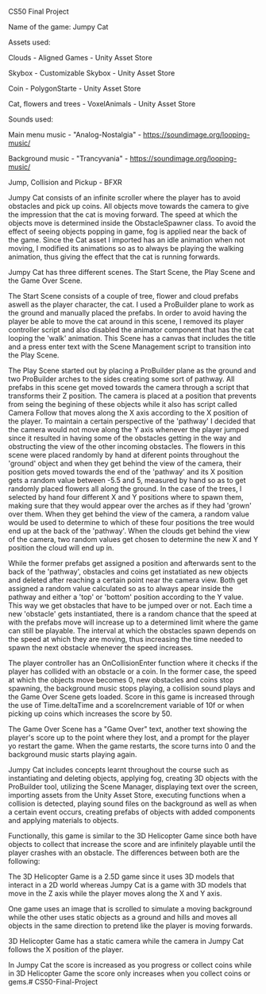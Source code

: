 CS50 Final Project

Name of the game: Jumpy Cat


Assets used:

Clouds - Aligned Games - Unity Asset Store

Skybox - Customizable Skybox - Unity Asset Store

Coin - PolygonStarte - Unity Asset Store

Cat, flowers and trees - VoxelAnimals - Unity Asset Store


Sounds used:

Main menu music - "Analog-Nostalgia" - https://soundimage.org/looping-music/

Background music - "Trancyvania" - https://soundimage.org/looping-music/

Jump, Collision and Pickup - BFXR


Jumpy Cat consists of an infinite scroller where the player has to avoid obstacles and pick up coins.
All objects move towards the camera to give the impression that the cat is moving forward. The speed at which the objects move is determined inside the ObstacleSpawner class.
To avoid the effect of seeing objects popping in game, fog is applied near the back of the game.
Since the Cat asset I imported has an idle animation when not moving, I modified its animations so as to always be playing the walking animation, thus giving the effect that the cat is running forwards.


Jumpy Cat has three different scenes. The Start Scene, the Play Scene and the Game Over Scene.

The Start Scene consists of a couple of tree, flower and cloud prefabs aswell as the player character, the cat. I used a ProBuilder plane to work as the ground and manually placed the prefabs. In order to avoid having the player be able to move the cat around in this scene, I removed its player controller script and also disabled the animator component that has the cat looping the 'walk' animation. This Scene has a canvas that includes the title and a press enter text with the Scene Management script to transition into the Play Scene.

The Play Scene started out by placing a ProBuilder plane as the ground and two ProBuilder arches to the sides creating some sort of pathway. All prefabs in this scene get moved towards the camera through a script that transforms their Z position. The camera is placed at a position that prevents from seing the begining of these objects while it also has script called Camera Follow that moves along the X axis according to the X position of the player. To maintain a certain perspective of the 'pathway' I decided that the camera would not move along the Y axis whenever the player jumped since it resulted in having some of the obstacles getting in the way and obstructing the view of the other incoming obstacles. The flowers in this scene were placed randomly by hand at diferent points throughout the 'ground' object and when they get behind the view of the camera, their position gets moved towards the end of the 'pathway' and its X position gets a random value between -5.5 and 5, measured by hand so as to get randomly placed flowers all along the ground. In the case of the trees, I selected by hand four different X and Y positions where to spawn them, making sure that they would appear over the arches as if they had 'grown' over them. When they get behind the view of the camera, a random value would be used to determine to which of these four positions the tree would end up at the back of the 'pathway'. When the clouds get behind the view of the camera, two random values get chosen to determine the new X and Y position the cloud will end up in. 

While the former prefabs get assigned a position and afterwards sent to the back of the 'pathway', obstacles and coins get instatiated as new objects and deleted after reaching a certain point near the camera view. Both get assigned a random value calculated so as to always apear inside the pathway and either a 'top' or 'bottom' position according to the Y value. This way we get obstacles that have to be jumped over or not. Each time a new 'obstacle' gets instantiated, there is a random chance that the speed at with the prefabs move will increase up to a determined limit where the game can still be playable. The interval at which the obstacles spawn depends on the speed at which they are moving, thus increasing the time needed to spawn the next obstacle whenever the speed increases. 

The player controller has an OnCollisionEnter function where it checks if the player has collided with an obstacle or a coin. In the former case, the speed at which the objects move becomes 0, new obstacles and coins stop spawning, the background music stops playing, a collision sound plays and the Game Over Scene gets loaded. Score in this game is increased through the use of Time.deltaTime and a scoreIncrement variable of 10f or when picking up coins which increases the score by 50.

The Game Over Scene has a "Game Over" text, another text showing the player's score up to the point where they lost, and a prompt for the player yo restart the game. When the game restarts, the score turns into 0 and the background music starts playing again.



Jumpy Cat includes concepts learnt throughout the course such as instantiating and deleting objects, applying fog, creating 3D objects with the ProBuilder tool, utilizing the Scene Manager, displaying text over the screen, importing assets from the Unity Asset Store, executing functions when a collision is detected, playing sound files on the background as well as when a certain event occurs, creating prefabs of objects with added components and applying materials to objects.

Functionally, this game is similar to the 3D Helicopter Game since both have objects to collect that increase the score and are infinitely playable until the player crashes with an obstacle. The differences between both are the following:

The 3D Helicopter Game is a 2.5D game since it uses 3D models that interact in a 2D world whereas Jumpy Cat is a game with 3D models that move in the Z axis while the player moves along the X and Y axis.

One game uses an image that is scrolled to simulate a moving background while the other uses static objects as a ground and hills and moves all objects in the same direction to pretend like the player is moving forwards.

3D Helicopter Game has a static camera while the camera in Jumpy Cat follows the X position of the player. 

In Jumpy Cat the score is increased as you progress or collect coins while in 3D Helicopter Game the score only increases when you collect coins or gems.# CS50-Final-Project
